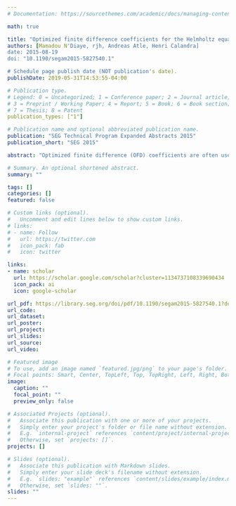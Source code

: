 ```yaml
---
# Documentation: https://sourcethemes.com/academic/docs/managing-content/

math: true

title: "Optimized finite difference coefficients for the Helmholtz equation"
authors: [Mamadou N'Diaye, rjh, Andreas Atle, Henri Calandra]
date: 2015-08-19
doi: "10.1190/segam2015-5827540.1"

# Schedule page publish date (NOT publication's date).
publishDate: 2019-05-31T14:53:55-04:00

# Publication type.
# Legend: 0 = Uncategorized; 1 = Conference paper; 2 = Journal article;
# 3 = Preprint / Working Paper; 4 = Report; 5 = Book; 6 = Book section;
# 7 = Thesis; 8 = Patent
publication_types: ["1"]

# Publication name and optional abbreviated publication name.
publication: "SEG Technical Program Expanded Abstracts 2015"
publication_short: "SEG 2015"

abstract: "Optimized finite difference (OFD) coefficients are often used to minimize numerical dispersion and to improve accuracy in finite difference (FD) solutions to partial differential equations (Lele (1992); Tam and Webb (1993); Jo et al. (1996); Liu and Sen (2010); Štekl and Pratt (1998)). We present a framework for deriving such coefficients which at once minimizes numerical dispersion and preserves convergence at low frequency. We compute optimal coefficients in each dimension and then assemble the optimal multi-dimensional stencil for the computational grid. We demonstrate the effectiveness of our OFD scheme by computing solutions to the Helmholtz equation below 3.5 points-per-wavelength (ppw)."

# Summary. An optional shortened abstract.
summary: ""

tags: []
categories: []
featured: false

# Custom links (optional).
#   Uncomment and edit lines below to show custom links.
# links:
# - name: Follow
#   url: https://twitter.com
#   icon_pack: fab
#   icon: twitter

links:
- name: scholar
  url: https://scholar.google.com/scholar?cluster=1134737108339690434
  icon_pack: ai
  icon: google-scholar

url_pdf: https://library.seg.org/doi/pdf/10.1190/segam2015-5827540.1?download=true
url_code:
url_dataset:
url_poster:
url_project:
url_slides:
url_source:
url_video:

# Featured image
# To use, add an image named `featured.jpg/png` to your page's folder. 
# Focal points: Smart, Center, TopLeft, Top, TopRight, Left, Right, BottomLeft, Bottom, BottomRight.
image:
  caption: ""
  focal_point: ""
  preview_only: false

# Associated Projects (optional).
#   Associate this publication with one or more of your projects.
#   Simply enter your project's folder or file name without extension.
#   E.g. `internal-project` references `content/project/internal-project/index.md`.
#   Otherwise, set `projects: []`.
projects: []

# Slides (optional).
#   Associate this publication with Markdown slides.
#   Simply enter your slide deck's filename without extension.
#   E.g. `slides: "example"` references `content/slides/example/index.md`.
#   Otherwise, set `slides: ""`.
slides: ""
---
```

